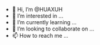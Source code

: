 - 👋 Hi, I’m @HUAXUH
- 👀 I’m interested in ...
- 🌱 I’m currently learning ...
- 💞️ I’m looking to collaborate on ...
- 📫 How to reach me ...

<!---
HUAXUH/HUAXUH is a ✨ special ✨ repository because its `README.md` (this file) appears on your GitHub profile.
You can click the Preview link to take a look at your changes.
--->
